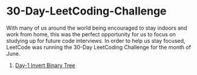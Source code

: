 # 30-Day-LeetCoding-Challenge
With many of us around the world being encouraged to stay indoors and work from home, this was the perfect opportunity for us to focus on studying up for future code interviews. In order to help us stay focused, LeetCode was running the 30-Day LeetCoding Challenge for the month of June. 


1.  [Day-1 Invert Binary Tree](https://github.com/snehsagarajput/30-Day-LeetCoding-Challenge-June-2020/blob/master/1.%20Invert%20Binary%20Tree.cpp)
